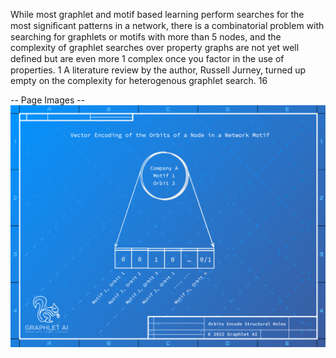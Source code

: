 While most graphlet and motif based learning perform searches for the most signiﬁcant patterns in a
network, there is a combinatorial problem with searching for graphlets or motifs with more than 5 nodes,
and the complexity of graphlet searches over property graphs are not yet well deﬁned but are even more 1
complex once you factor in the use of properties.
1 A literature review by the author, Russell Jurney, turned up empty on the complexity for heterogenous graphlet search.
16

-- Page Images --
![Image 1](./images/image_1.png)

